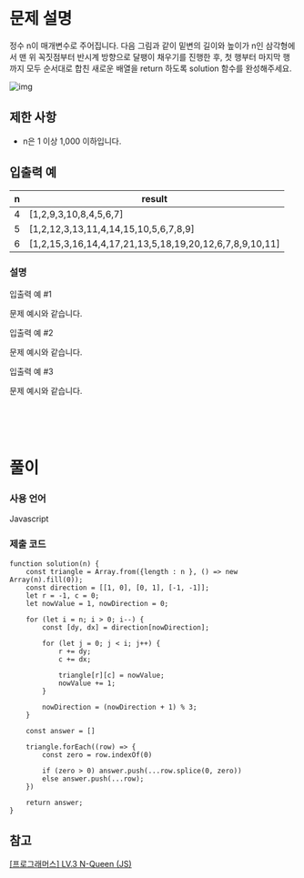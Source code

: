 # 문제 설명

정수 n이 매개변수로 주어집니다. 다음 그림과 같이 밑변의 길이와 높이가 n인 삼각형에서 맨 위 꼭짓점부터 반시계 방향으로 달팽이 채우기를 진행한 후, 첫 행부터 마지막 행까지 모두 순서대로 합친 새로운 배열을 return 하도록 solution 함수를 완성해주세요.

![img](https://grepp-programmers.s3.ap-northeast-2.amazonaws.com/files/production/e1e53b93-dcdf-446f-b47f-e8ec1292a5e0/examples.png)

## 제한 사항

- n은 1 이상 1,000 이하입니다.


## 입출력 예

|n|result|
|--|--|
|4|[1,2,9,3,10,8,4,5,6,7]|
|5|[1,2,12,3,13,11,4,14,15,10,5,6,7,8,9]|
|6|[1,2,15,3,16,14,4,17,21,13,5,18,19,20,12,6,7,8,9,10,11]|

### 설명
입출력 예 #1

문제 예시와 같습니다.

입출력 예 #2

문제 예시와 같습니다.

입출력 예 #3

문제 예시와 같습니다.

<br />
<br />
<br />

# 풀이

### 사용 언어

Javascript

### 제출 코드
```
function solution(n) {
    const triangle = Array.from({length : n }, () => new Array(n).fill(0));
    const direction = [[1, 0], [0, 1], [-1, -1]];
    let r = -1, c = 0;
    let nowValue = 1, nowDirection = 0;
    
    for (let i = n; i > 0; i--) {
        const [dy, dx] = direction[nowDirection];
        
        for (let j = 0; j < i; j++) {
            r += dy;
            c += dx;
            
            triangle[r][c] = nowValue;
            nowValue += 1;
        }
        
        nowDirection = (nowDirection + 1) % 3;
    }
    
    const answer = []
    
    triangle.forEach((row) => {
        const zero = row.indexOf(0)
        
        if (zero > 0) answer.push(...row.splice(0, zero))
        else answer.push(...row);
    })
    
    return answer;
}
```

## 참고
[[프로그래머스] LV.3 N-Queen (JS)](https://velog.io/@longroadhome/%ED%94%84%EB%A1%9C%EA%B7%B8%EB%9E%98%EB%A8%B8%EC%8A%A4-LV.3-%EC%B5%9C%EA%B3%A0%EC%9D%98-%EC%A7%91%ED%95%A9-JS-2xs6gra3)
